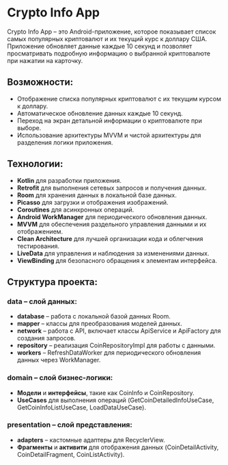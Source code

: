 # Crypto Info App

Crypto Info App – это Android-приложение, которое показывает список самых популярных криптовалют и их текущий курс к доллару США. 
Приложение обновляет данные каждые 10 секунд и позволяет просматривать подробную информацию о выбранной криптовалюте при нажатии на карточку.

## Возможности:

- Отображение списка популярных криптовалют с их текущим курсом к доллару.
- Автоматическое обновление данных каждые 10 секунд.
- Переход на экран детальной информации о криптовалюте при выборе.
- Использование архитектуры MVVM и чистой архитектуры для разделения логики приложения.

## Технологии:

- **Kotlin** для разработки приложения.
- **Retrofit** для выполнения сетевых запросов и получения данных.
- **Room** для хранения данных в локальной базе данных.
- **Picasso** для загрузки и отображения изображений.
- **Coroutines** для асинхронных операций.
- **Android WorkManager** для периодического обновления данных.
- **MVVM** для обеспечения раздельного управления данными и их отображением.
- **Clean Architecture** для лучшей организации кода и облегчения тестирования.
- **LiveData** для управления и наблюдения за изменениями данных.
- **ViewBinding** для безопасного обращения к элементам интерфейса.

## Структура проекта:

### data – слой данных:
- **database** – работа с локальной базой данных Room.
- **mapper** – классы для преобразования моделей данных.
- **network** – работа с API, включает классы ApiService и ApiFactory для создания запросов.
- **repository** – реализация CoinRepositoryImpl для работы с данными.
- **workers** – RefreshDataWorker для периодического обновления данных через WorkManager.

### domain – слой бизнес-логики:
- **Модели** и **интерфейсы**, такие как CoinInfo и CoinRepository.
- **UseCases** для выполнения операций (GetCoinDetailedInfoUseCase, GetCoinInfoListUseCase, LoadDataUseCase).

### presentation – слой представления:
- **adapters** – кастомные адаптеры для RecyclerView.
- **Фрагменты** и **активити** для отображения данных (CoinDetailActivity, CoinDetailFragment, CoinListActivity).
